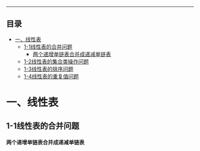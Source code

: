 --------------

## 目录

<!-- GMF-TOC -->

* [一、线性表](#一线性表)
  * [1-1线性表的合并问题](##1-1线性表的合并问题)
    * [两个递增单链表合并成递减单链表](####两个递增单链表合并成递减单链表)
  * [1-2线性表的集合类操作问题](##线性表的集合类操作问题)
  * [1-3线性表的排序问题](##线性表的排序问题)
  * [1-4线性表的重复值问题](##线性表的重复值问题)

<!-- GFM-TOC -->



# 一、线性表

## 1-1线性表的合并问题

#### 两个递增单链表合并成递减单链表



